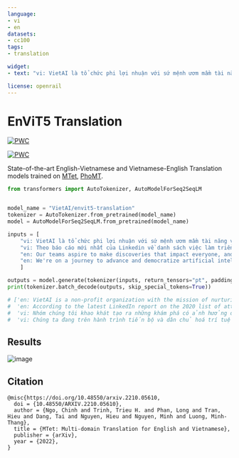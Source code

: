 ```yaml
---
language:
- vi
- en
datasets:
- cc100
tags:
- translation

widget:
- text: "vi: VietAI là tổ chức phi lợi nhuận với sứ mệnh ươm mầm tài năng về trí tuệ nhân tạo và xây dựng một cộng đồng các chuyên gia trong lĩnh vực trí tuệ nhân tạo đẳng cấp quốc tế tại Việt Nam."

license: openrail
---
```


# EnViT5 Translation

[![PWC](https://img.shields.io/endpoint.svg?url=https://paperswithcode.com/badge/mtet-multi-domain-translation-for-english/machine-translation-on-iwslt2015-english-1)](https://paperswithcode.com/sota/machine-translation-on-iwslt2015-english-1?p=mtet-multi-domain-translation-for-english)

[![PWC](https://img.shields.io/endpoint.svg?url=https://paperswithcode.com/badge/mtet-multi-domain-translation-for-english-and/on-phomt)](https://paperswithcode.com/sota/on-phomt?p=mtet-multi-domain-translation-for-english-and)


State-of-the-art English-Vietnamese and Vietnamese-English Translation models trained on [MTet](https://research.vietai.org/mtet/), [PhoMT](https://github.com/VinAIResearch/PhoMT).




```python
from transformers import AutoTokenizer, AutoModelForSeq2SeqLM


model_name = "VietAI/envit5-translation"
tokenizer = AutoTokenizer.from_pretrained(model_name)  
model = AutoModelForSeq2SeqLM.from_pretrained(model_name)

inputs = [
    "vi: VietAI là tổ chức phi lợi nhuận với sứ mệnh ươm mầm tài năng về trí tuệ nhân tạo và xây dựng một cộng đồng các chuyên gia trong lĩnh vực trí tuệ nhân tạo đẳng cấp quốc tế tại Việt Nam.",
    "vi: Theo báo cáo mới nhất của Linkedin về danh sách việc làm triển vọng với mức lương hấp dẫn năm 2020, các chức danh công việc liên quan đến AI như Chuyên gia AI (Artificial Intelligence Specialist), Kỹ sư ML (Machine Learning Engineer) đều xếp thứ hạng cao.",
    "en: Our teams aspire to make discoveries that impact everyone, and core to our approach is sharing our research and tools to fuel progress in the field.",
    "en: We're on a journey to advance and democratize artificial intelligence through open source and open science."
    ]

outputs = model.generate(tokenizer(inputs, return_tensors="pt", padding=True).input_ids.to('cuda'), max_length=512)
print(tokenizer.batch_decode(outputs, skip_special_tokens=True))

# ['en: VietAI is a non-profit organization with the mission of nurturing artificial intelligence talents and building an international - class community of artificial intelligence experts in Vietnam.',
#  'en: According to the latest LinkedIn report on the 2020 list of attractive and promising jobs, AI - related job titles such as AI Specialist, ML Engineer and ML Engineer all rank high.',
#  'vi: Nhóm chúng tôi khao khát tạo ra những khám phá có ảnh hưởng đến mọi người, và cốt lõi trong cách tiếp cận của chúng tôi là chia sẻ nghiên cứu và công cụ để thúc đẩy sự tiến bộ trong lĩnh vực này.',
#  'vi: Chúng ta đang trên hành trình tiến bộ và dân chủ hoá trí tuệ nhân tạo thông qua mã nguồn mở và khoa học mở.']

```

## Results

![image](https://user-images.githubusercontent.com/44376091/195998681-5860e443-2071-4048-8a2b-873dcee14a72.png)

## Citation
```
@misc{https://doi.org/10.48550/arxiv.2210.05610,
  doi = {10.48550/ARXIV.2210.05610},
  author = {Ngo, Chinh and Trinh, Trieu H. and Phan, Long and Tran, Hieu and Dang, Tai and Nguyen, Hieu and Nguyen, Minh and Luong, Minh-Thang},
  title = {MTet: Multi-domain Translation for English and Vietnamese},
  publisher = {arXiv},
  year = {2022},
}
```